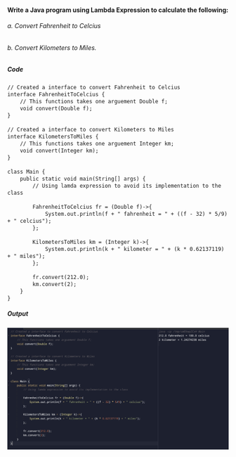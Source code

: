 #### Write a Java program using Lambda Expression to calculate the following:

###### a. Convert Fahrenheit to Celcius

###### b. Convert Kilometers to Miles.

##### Code

```
// Created a interface to convert Fahrenheit to Celcius
interface FahrenheitToCelcius {
    // This functions takes one arguement Double f;
    void convert(Double f);
}

// Created a interface to convert Kilometers to Miles
interface KilometersToMiles {
    // This functions takes one arguement Integer km;
    void convert(Integer km);
}

class Main {
    public static void main(String[] args) {
        // Using lamda expression to avoid its implementation to the class

        FahrenheitToCelcius fr = (Double f)->{
            System.out.println(f + " fahrenheit = " + ((f - 32) * 5/9) + " celcius");
        };

        KilometersToMiles km = (Integer k)->{
            System.out.println(k + " kilometer = " + (k * 0.62137119) + " miles");
        };

        fr.convert(212.0);
        km.convert(2);
    }
}
```

##### Output

![01 output](./01.JPG)
